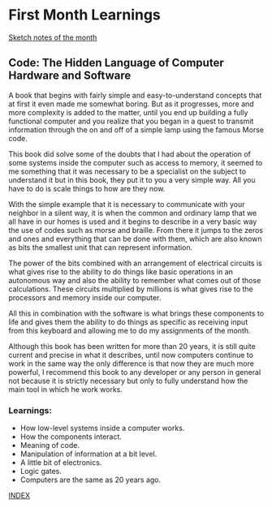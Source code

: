 # First Month Learnings

[Sketch notes of the month](https://github.com/diegonavarroq/Journal/blob/main/images/WhatsApp%20Image%202021-11-01%20at%2022.09.14.jpeg) 

## Code: The Hidden Language of Computer Hardware and Software

A book that begins with fairly simple and easy-to-understand concepts that at first it even made me somewhat boring. But as it progresses, more and more complexity is added to the matter, until you end up building a fully functional computer and you realize that you began in a quest to transmit information through the on and off of a simple lamp using the famous Morse code.

This book did solve some of the doubts that I had about the operation of some systems inside the computer such as access to memory, it seemed to me something that it was necessary to be a specialist on the subject to understand it but in this book, they put it to you a very simple way. All you have to do is scale things to how are they now. 

With the simple example that it is necessary to communicate with your neighbor in a silent way, it is when the common and ordinary lamp that we all have in our homes is used and it begins to describe in a very basic way the use of codes such as morse and braille. From there it jumps to the zeros and ones and everything that can be done with them, which are also known as bits the smallest unit that can represent information. 

The power of the bits combined with an arrangement of electrical circuits is what gives rise to the ability to do things like basic operations in an autonomous way and also the ability to remember what comes out of those calculations. These circuits multiplied by millions is what gives rise to the processors and memory inside our computer.

All this in combination with the software is what brings these components to life and gives them the ability to do things as specific as receiving input from this keyboard and allowing me to do my assignments of the month. 

Although this book has been written for more than 20 years, it is still quite current and precise in what it describes, until now computers continue to work in the same way the only difference is that now they are much more powerful, I recommend this book to any developer or any person in general not because it is strictly necessary but only to fully understand how the main tool in which he work works. 

### Learnings:
- How low-level systems inside a computer works. 
- How the components interact. 
- Meaning of code. 
- Manipulation of information at a bit level. 
- A little bit of electronics. 
- Logic gates. 
- Computers are the same as 20 years ago. 


[INDEX](https://diegonavarroq.github.io/Journal/)
